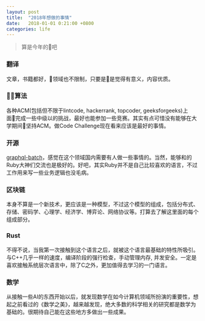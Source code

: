 ```yaml
---
layout: post
title:  "2018年想做的事情"
date:   2018-01-01 0:21:00 +0800
categories: life
---
```

> 算是今年的🚩吧

### 翻译
文章，书籍都好，领域也不限制，只要是是觉得有意义，内容优质。
### 算法
各种ACM(包括但不限于lintcode, hackerrank, topcoder, geeksforgeeks)上面完成一些中级以的挑战，最好也能参加一些竞赛。其实有点可惜没有能够在大学期间坚持ACM。做Code Challenge现在看来应该是最好的事情。
### 开源
[graphql-batch](https://github.com/Shopify/graphql-batch)，感觉在这个领域国内需要有人做一些事情的。当然，能够和的Ruby大神们交流也是极好的。好吧，其实Ruby并不是自己比较喜欢的语言，不过工作用来写一些业务逻辑也没毛病。
### 区块链
本身不算是一个新技术，更应该是一种模型，不过这个模型的组成，包括分布式、存储、密码学、心理学、经济学、博弈论、网络协议等。打算去了解这里面的每个组成部分。
### Rust
不得不说，当我第一次接触到这个语言之后，就被这个语言最基础的特性所吸引。与C++几乎一样的速度，编译阶段的强行检查，手动管理内存, 并发安全。一定是喜欢接触系统层次语言中，除了C之外，更加值得去学习的一门语言。
### 数学
从接触一些AI的东西开始以后，就发现数学在如今计算机领域所扮演的重要性，想起之前看过的《数学之美》，越来越发现，绝大多数的科学相关的研究都是数学为基础的。很期待自己能在这些地方多做出一些成果。
